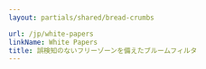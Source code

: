 ```yaml
---
layout: partials/shared/bread-crumbs

url: /jp/white-papers
linkName: White Papers
title: 誤検知のないフリーゾーンを備えたブルームフィルタ
---
```

